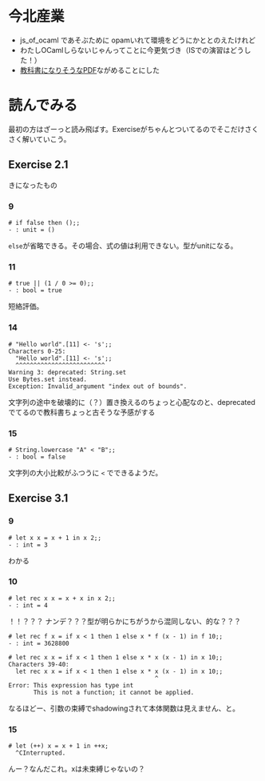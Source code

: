 # 今北産業

* js_of_ocaml であそぶために opamいれて環境をどうにかととのえたけれど
* わたしOCamlしらないじゃんってことに今更気づき（ISでの演習はどうした！）
* [教科書になりそうなPDF](https://www.google.co.jp/search?q=Introduction+to+Objective+Caml)ながめることにした

# 読んでみる

最初の方はざーっと読み飛ばす。Exerciseがちゃんとついてるのでそこだけさくさく解いていこう。

## Exercise 2.1

きになったもの

### 9
```
# if false then ();;
- : unit = ()
```

`else`が省略できる。その場合、式の値は利用できない。型がunitになる。

### 11
```
# true || (1 / 0 >= 0);;
- : bool = true
```

短絡評価。

### 14
```
# "Hello world".[11] <- 's';;
Characters 0-25:
  "Hello world".[11] <- 's';;
  ^^^^^^^^^^^^^^^^^^^^^^^^^
Warning 3: deprecated: String.set
Use Bytes.set instead.
Exception: Invalid_argument "index out of bounds".
```

文字列の途中を破壊的に（？）置き換えるのちょっと心配なのと、deprecatedでてるので教科書ちょっと古そうな予感がする

### 15
```
# String.lowercase "A" < "B";;
- : bool = false
```

文字列の大小比較がふつうに `<` でできるようだ。


## Exercise 3.1

### 9
```
# let x x = x + 1 in x 2;;
- : int = 3
```

わかる

### 10
```
# let rec x x = x + x in x 2;;
- : int = 4
```

！！？？？ ナンデ？？？型が明らかにちがうから混同しない、的な？？？

```
# let rec f x = if x < 1 then 1 else x * f (x - 1) in f 10;;
- : int = 3628800
```

```
# let rec x x = if x < 1 then 1 else x * x (x - 1) in x 10;;
Characters 39-40:
  let rec x x = if x < 1 then 1 else x * x (x - 1) in x 10;;
                                         ^
Error: This expression has type int
       This is not a function; it cannot be applied.
```

なるほどー、引数の束縛でshadowingされて本体関数は見えません、と。

### 15
```
# let (++) x = x + 1 in ++x;
  ^CInterrupted.
```

んー？なんだこれ。xは未束縛じゃないの？
